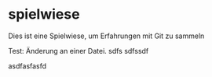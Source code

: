 # spielwiese
Dies ist eine Spielwiese, um Erfahrungen mit Git zu sammeln

Test: Änderung an einer Datei.
sdfs
sdfssdf


asdfasfasfd
